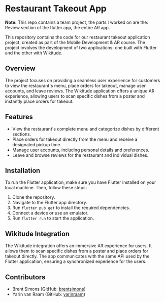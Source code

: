 # Restaurant Takeout App

**Note:** This repo contains a team project, the parts I worked on are the: Review section of the flutter app, the entire AR app.

This repository contains the code for our restaurant takeout application project, created as part of the Mobile Development & AR course. The project involves the development of two applications: one built with Flutter and the other with Wikitude.

## Overview

The project focuses on providing a seamless user experience for customers to view the restaurant's menu, place orders for takeout, manage user accounts, and leave reviews. The Wikitude application offers a unique AR experience, allowing users to scan specific dishes from a poster and instantly place orders for takeout.

## Features

- View the restaurant's complete menu and categorize dishes by different sections.
- Place orders for takeout directly from the menu and receive a designated pickup time.
- Manage user accounts, including personal details and preferences.
- Leave and browse reviews for the restaurant and individual dishes.

## Installation

To run the Flutter application, make sure you have Flutter installed on your local machine. Then, follow these steps:

1. Clone the repository.
2. Navigate to the Flutter app directory.
3. Run `flutter pub get` to install the required dependencies.
4. Connect a device or use an emulator.
5. Run `flutter run` to start the application.

## Wikitude Integration

The Wikitude integration offers an immersive AR experience for users. It allows them to scan specific dishes from a poster and place orders for takeout directly. The app communicates with the same API used by the Flutter application, ensuring a synchronized experience for the users.

## Contributors

- Brent Simons (GitHub: [brentsimons](https://github.com/BrentSimons))
- Yarin van Raam (GitHub: [yarinraam](https://github.com/yarin18))
